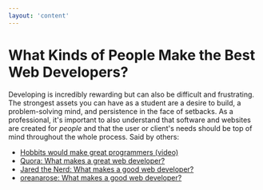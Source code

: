 ```yaml
---
layout: 'content'
---
```


# What Kinds of People Make the Best Web Developers?

Developing is incredibly rewarding but can also be difficult and frustrating.  The strongest assets you can have as a student are a desire to build, a problem-solving mind, and persistence in the face of setbacks.  As a professional, it's important to also understand that software and websites are created for *people* and that the user or client's needs should be top of mind throughout the whole process.  Said by others:

* [Hobbits would make great programmers (video)](http://www.youtube.com/watch?v=G49RUPv5-NU)
* [Quora: What makes a great web developer?](http://www.quora.com/What-makes-a-great-web-developer)
* [Jared the Nerd: What makes a good web developer?](http://www.jaredthenerd.com/2013/05/what-makes-good-developer.html)
* [oreanarose: What makes a good web developer?](http://oreanarose.com/2010/12/what-makes-a-good-web-developer/)

